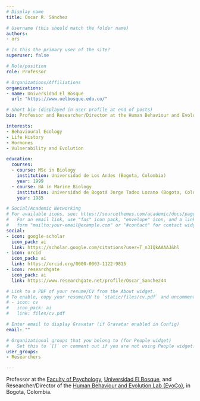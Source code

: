 ```yaml
---
# Display name
title: Oscar R. Sánchez

# Username (this should match the folder name)
authors:
- ors

# Is this the primary user of the site?
superuser: false

# Role/position
role: Professor

# Organizations/Affiliations
organizations:
- name: Universidad El Bosque
  url: "https://www.uelbosque.edu.co/"

# Short bio (displayed in user profile at end of posts)
bio: Professor and Researcher/Director at the Human Behaviour and Evolution Lab (EvoCo), Faculty of Psychology, at Universidad El Bosque in Bogota, Colombia.

interests:
- Behavioural Ecology
- Life History
- Hormones
- Vulnerability and Evolution

education:
  courses:
  - course: MSc in Biology
    institution: Universidad de Los Andes (Bogota, Colombia)
    year: 1999
  - course: BA in Marine Biology
    institution: Universidad de Bogotá Jorge Tadeo Lozano (Bogota, Colombia)
    year: 1985

# Social/Academic Networking
# For available icons, see: https://sourcethemes.com/academic/docs/page-builder/#icons
#   For an email link, use "fas" icon pack, "envelope" icon, and a link in the
#   form "mailto:your-email@example.com" or "#contact" for contact widget.
social:
- icon: google-scholar
  icon_pack: ai
  link: https://scholar.google.com/citations?user=T_n3IQkAAAAJ&hl
- icon: orcid
  icon_pack: ai
  link: https://orcid.org/0000-0003-1122-9815
- icon: researchgate
  icon_pack: ai
  link: https://www.researchgate.net/profile/Oscar_Sanchez44

# Link to a PDF of your resume/CV from the About widget.
# To enable, copy your resume/CV to `static/files/cv.pdf` and uncomment the lines below.
# - icon: cv
#   icon_pack: ai
#   link: files/cv.pdf

# Enter email to display Gravatar (if Gravatar enabled in Config)
email: ""

# Organizational groups that you belong to (for People widget)
#   Set this to `[]` or comment out if you are not using People widget.
user_groups:
- Researchers

---
```


Professor at the [Faculty of Psychology](https://www.uelbosque.edu.co/psicologia), [Universidad El Bosque](https://www.uelbosque.edu.co/), and Researcher/Director of the [Human Behaviour and Evolution Lab (EvoCo)](https://sites.google.com/unbosque.edu.co/EvoCo-es/home), in Bogota, Colombia.
